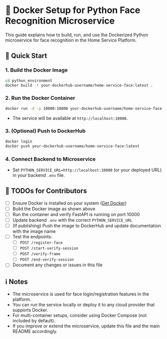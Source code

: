 # 🐳 Docker Setup for Python Face Recognition Microservice

This guide explains how to build, run, and use the Dockerized Python microservice for face recognition in the Home Service Platform.

## 🚀 Quick Start

### 1. Build the Docker Image
```bash
cd python_environment
docker build -t your-dockerhub-username/home-service-face:latest .
```

### 2. Run the Docker Container
```bash
docker run -d -p 10000:10000 your-dockerhub-username/home-service-face:latest
```
- The service will be available at `http://localhost:10000`.

### 3. (Optional) Push to DockerHub
```bash
docker login
docker push your-dockerhub-username/home-service-face:latest
```

### 4. Connect Backend to Microservice
- Set `PYTHON_SERVICE_URL=http://localhost:10000` (or your deployed URL) in your backend `.env` file.

## 📝 TODOs for Contributors
- [ ] Ensure Docker is installed on your system ([Get Docker](https://docs.docker.com/get-docker/))
- [ ] Build the Docker image as shown above
- [ ] Run the container and verify FastAPI is running on port 10000
- [ ] Update backend `.env` with the correct `PYTHON_SERVICE_URL`
- [ ] (If publishing) Push the image to DockerHub and update documentation with the image name
- [ ] Test the endpoints:
  - [ ] `POST /register-face`
  - [ ] `POST /start-verify-session`
  - [ ] `POST /verify-frame`
  - [ ] `POST /end-verify-session`
- [ ] Document any changes or issues in this file

## ℹ️ Notes
- The microservice is used for face login/registration features in the platform.
- You can run the service locally or deploy it to any cloud provider that supports Docker.
- For multi-container setups, consider using Docker Compose (not included by default).
- If you improve or extend the microservice, update this file and the main README accordingly. 